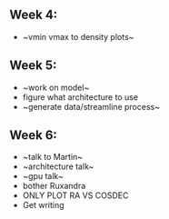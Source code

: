 ## Week 4:
- ~vmin vmax to density plots~
## Week 5:
- ~work on model~
- figure what architecture to use
- ~generate data/streamline process~
## Week 6:
- ~talk to Martin~
- ~architecture talk~
- ~gpu talk~
- bother Ruxandra
- ONLY PLOT RA VS COSDEC
- Get writing

